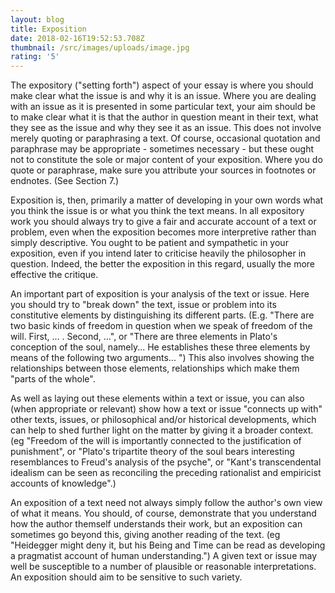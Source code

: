 ```yaml
---
layout: blog
title: Exposition
date: 2018-02-16T19:52:53.708Z
thumbnail: /src/images/uploads/image.jpg
rating: '5'
---
```

The expository ("setting forth") aspect of your essay is where you should make clear what the issue is and why it is an issue. Where you are dealing with an issue as it is presented in some particular text, your aim should be to make clear what it is that the author in question meant in their text, what they see as the issue and why they see it as an issue. This does not involve merely quoting or paraphrasing a text. Of course, occasional quotation and paraphrase may be appropriate - sometimes necessary - but these ought not to constitute the sole or major content of your exposition. Where you do quote or paraphrase, make sure you attribute your sources in footnotes or endnotes. (See Section 7.)



Exposition is, then, primarily a matter of developing in your own words what you think the issue is or what you think the text means. In all expository work you should always try to give a fair and accurate account of a text or problem, even when the exposition becomes more interpretive rather than simply descriptive. You ought to be patient and sympathetic in your exposition, even if you intend later to criticise heavily the philosopher in question. Indeed, the better the exposition in this regard, usually the more effective the critique.



An important part of exposition is your analysis of the text or issue. Here you should try to "break down" the text, issue or problem into its constitutive elements by distinguishing its different parts. (E.g. "There are two basic kinds of freedom in question when we speak of freedom of the will. First, … . Second, …", or "There are three elements in Plato's conception of the soul, namely... He establishes these three elements by means of the following two arguments... ") This also involves showing the relationships between those elements, relationships which make them "parts of the whole".



As well as laying out these elements within a text or issue, you can also (when appropriate or relevant) show how a text or issue "connects up with" other texts, issues, or philosophical and/or historical developments, which can help to shed further light on the matter by giving it a broader context. (eg "Freedom of the will is importantly connected to the justification of punishment", or "Plato's tripartite theory of the soul bears interesting resemblances to Freud's analysis of the psyche", or "Kant's transcendental idealism can be seen as reconciling the preceding rationalist and empiricist accounts of knowledge".)



An exposition of a text need not always simply follow the author's own view of what it means. You should, of course, demonstrate that you understand how the author themself understands their work, but an exposition can sometimes go beyond this, giving another reading of the text. (eg "Heidegger might deny it, but his Being and Time can be read as developing a pragmatist account of human understanding.") A given text or issue may well be susceptible to a number of plausible or reasonable interpretations. An exposition should aim to be sensitive to such variety.
